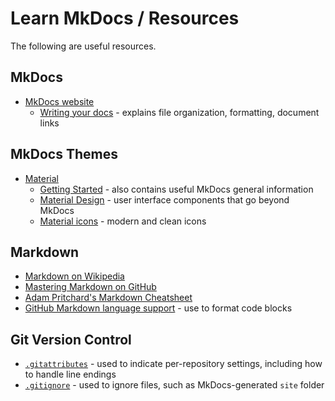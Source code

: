 # Learn MkDocs / Resources #

The following are useful resources.

## MkDocs ##

*  [MkDocs website](http://www.mkdocs.org/)
	+ [Writing your docs](http://www.mkdocs.org/user-guide/writing-your-docs/) - explains file organization, formatting, document links

## MkDocs Themes ##

* [Material](http://squidfunk.github.io/mkdocs-material/)
	+ [Getting Started](http://squidfunk.github.io/mkdocs-material/getting-started/) - also contains useful MkDocs general information
	+ [Material Design](https://material.io) - user interface components that go beyond MkDocs
	+ [Material icons](https://material.io/icons/) - modern and clean icons

## Markdown ##

* [Markdown on Wikipedia](https://en.wikipedia.org/wiki/Markdown)
* [Mastering Markdown on GitHub](https://guides.github.com/features/mastering-markdown/)
* [Adam Pritchard's Markdown Cheatsheet](https://github.com/adam-p/markdown-here/wiki/Markdown-Cheatsheet)
* [GitHub Markdown language support](https://github.com/github/linguist/blob/master/lib/linguist/languages.yml) - use to format code blocks

## Git Version Control ##

* [`.gitattributes`](https://git-scm.com/docs/gitattributes) - used to indicate per-repository settings, including how to handle line endings
* [`.gitignore`](https://git-scm.com/docs/gitignore) - used to ignore files, such as MkDocs-generated `site` folder
